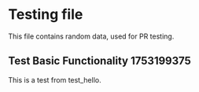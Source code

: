 # Testing file

This file contains random data, used for PR testing.


## Test Basic Functionality 1753199375

This is a test from test_hello.
